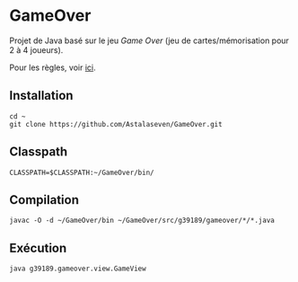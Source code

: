 GameOver
========

Projet de Java basé sur le jeu _Game Over_ (jeu de cartes/mémorisation pour 2 à 4 joueurs).

Pour les règles, voir [ici](http://www.lahauteroche.eu/gameover/gameover_home.html).

Installation
---------

    cd ~
    git clone https://github.com/Astalaseven/GameOver.git


Classpath
---------

    CLASSPATH=$CLASSPATH:~/GameOver/bin/

Compilation
---------

    javac -O -d ~/GameOver/bin ~/GameOver/src/g39189/gameover/*/*.java

Exécution
---------

    java g39189.gameover.view.GameView
